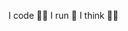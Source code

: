 I code 👨‍💻 I run 🏃 I think 🧘‍♂️

<!---
hailerity/hailerity is a ✨ special ✨ repository because its `README.md` (this file) appears on your GitHub profile.
You can click the Preview link to take a look at your changes.
--->
